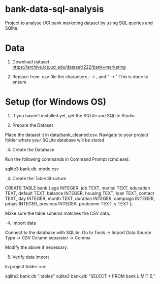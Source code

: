 # bank-data-sql-analysis
Project to analyse UCI bank marketing dataset by using SQL queries and SQlite.

# Data

1. Download dataset : https://archive.ics.uci.edu/dataset/222/bank+marketing

2. Replace from .csv file the characters
; -> , and " -> '
This is done to ensure 

# Setup (for Windows OS)
1. If you haven’t installed yet, get the SQLite and SQLite Studio.

2. Prepare the Dataset
   
Place the dataset it in data/bank_cleaned.csv.
Navigate to your project folder where your SQLite database will be stored

4. Create the Database
   
Run the following commands in Command Prompt (cmd.exe):

sqlite3 bank.db
.mode csv

4. Create the Table Structure

CREATE TABLE bank (
  age INTEGER,
  job TEXT,
  marital TEXT,
  education TEXT,
  default TEXT,
  balance INTEGER,
  housing TEXT,
  loan TEXT,
  contact TEXT,
  day INTEGER,
  month TEXT,
  duration INTEGER,
  campaign INTEGER,
  pdays INTEGER,
  previous INTEGER,
  poutcome TEXT,
  y TEXT
);

Make sure the table schema matches the CSV data.

4. Import data

Connect to the database with SQLite. Go to Tools -> Import
Data Source Type -> CSV 
Column separator -> Comma

Modify the above if necessary.

5. Verify data import

In project folder run:

sqlite3 bank.db ".tables"
sqlite3 bank.db "SELECT * FROM bank LIMIT 5;"

